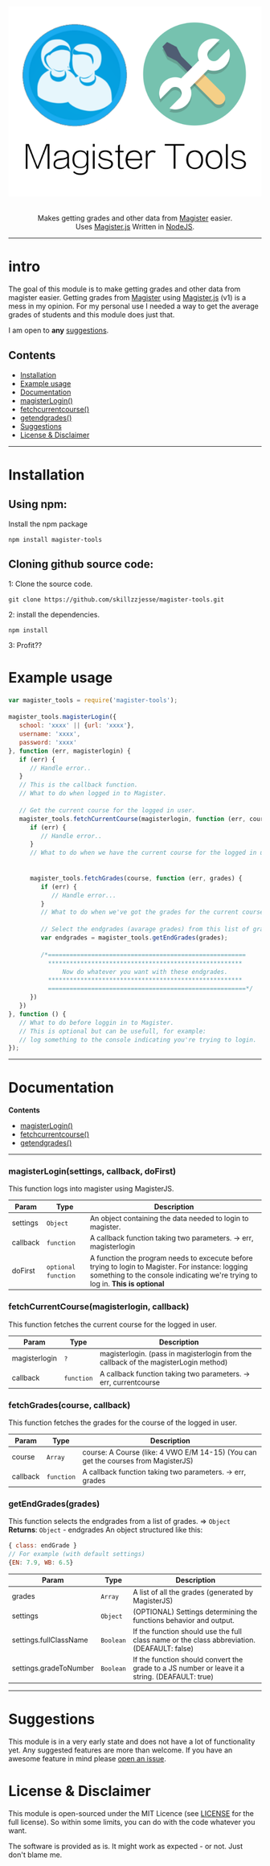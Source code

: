 <p align="center">
  <img src="assets/img/magister-tools.png" alt="Magister Tools Logo">
  <br/><br/>
</p>
<p align="center">
   Makes getting grades and other data from <a href="http://www.schoolmaster.nl/">Magister</a> easier. <br>
  Uses <a href="https://github.com/simplyGits/MagisterJS">Magister.js</a> Written in <a href="https://nodejs.org/">NodeJS</a>.
</p>

---
# intro
The goal of this module is to make getting grades and other data from magister easier. Getting grades from <a href="http://www.schoolmaster.nl/">Magister</a> using <a href="https://github.com/simplyGits/MagisterJS">Magister.js</a> (v1) is a mess in my opinion. For my personal use I needed a way to get the average grades of students and this module does just that.

I am open to **any** [suggestions](#suggestions).

## Contents
* [Installation](#installation)  
* [Example usage](#example-usage)  
* [Documentation](#documentation)
 * [magisterLogin()](#magisterloginsettings-callback-dofirst)
 * [fetchcurrentcourse()](#fetchcurrentcoursemagisterlogin-callback)
 * [getendgrades()](#getendgradesgrades)
* [Suggestions](#suggestions)  
* [License & Disclaimer](#license--disclaimer)  

---

# Installation
## Using npm:
Install the npm package
```
npm install magister-tools
```
## Cloning github source code:
1: Clone the source code.  
```
git clone https://github.com/skillzzjesse/magister-tools.git
```
2: install the dependencies.  
```
npm install
```
3: Profit??

# Example usage
```js
var magister_tools = require('magister-tools');

magister_tools.magisterLogin({
   school: 'xxxx' || {url: 'xxxx'},
   username: 'xxxx',
   password: 'xxxx'
}, function (err, magisterlogin) {
   if (err) {
      // Handle error..
   }
   // This is the callback function.
   // What to do when logged in to Magister.

   // Get the current course for the logged in user.
   magister_tools.fetchCurrentCourse(magisterlogin, function (err, course) {
      if (err) {
         // Handle error..
      }   
      // What to do when we have the current course for the logged in user.


      magister_tools.fetchGrades(course, function (err, grades) {
         if (err) {
            // Handle error...
         }
         // What to do when we've got the grades for the current course of the logged in user.

         // Select the endgrades (avarage grades) from this list of grades.
         var endgrades = magister_tools.getEndGrades(grades);

         /*=======================================================
           ******************************************************
               Now do whatever you want with these endgrades.
           ******************************************************
           =======================================================*/
      })
   })
}, function () {
   // What to do before loggin in to Magister.
   // This is optional but can be usefull, for example:
   // log something to the console indicating you're trying to login.
});
```
---

# Documentation
**Contents**
 * [magisterLogin()](#magisterloginsettings-callback-dofirst)
 * [fetchcurrentcourse()](#fetchcurrentcoursemagisterlogin-callback)
 * [getendgrades()](#getendgradesgrades)

---

<a name="magisterLogin
This function logs into magister using MagisterJS."></a>

### magisterLogin(settings, callback, doFirst)
This function logs into magister using MagisterJS.  

| Param | Type | Description |
| --- | --- | --- |
| settings | <code>Object</code> | An object containing the data needed to login to magister. |
| callback | <code>function</code> | A callback function taking two parameters. -> err, magisterlogin |
| doFirst | <code>optional function</code> | A function the program needs to excecute before trying to login to Magister. For instance: logging something to the console indicating we're trying to log in. **This is optional**|

<a name="fetchCurrentCourse
This function fetches the current course for the logged in user."></a>

### fetchCurrentCourse(magisterlogin, callback)
This function fetches the current course for the logged in user.  

| Param | Type | Description |
| --- | --- | --- |
| magisterlogin | <code>?</code> | magisterlogin. (pass in magisterlogin from the callback of the magisterLogin method) |
| callback | <code>function</code> | A callback function taking two parameters. -> err, currentcourse |

<a name="fetchGrades
This function fetches the grades for the course of the logged in user."></a>

### fetchGrades(course, callback)
This function fetches the grades for the course of the logged in user.    

| Param | Type | Description |
| --- | --- | --- |
| course | <code>Array</code> | course: A Course (like: 4 VWO E/M 14-15) (You can get the courses from MagisterJS) |
| callback | <code>function</code> | A callback function taking two parameters. -> err, grades |

<a name="getEndGrades
This function selects the endgrades from a list of grades."></a>

<a name="getEndGrades
This function selects the endgrades from a list of grades."></a>

### getEndGrades(grades)
This function selects the endgrades from a list of grades. ⇒ <code>Object</code>   
**Returns**: <code>Object</code> - endgrades An object structured like this:  

```js
{ class: endGrade }
// For example (with default settings)
{EN: 7.9, WB: 6.5}  
```

| Param | Type | Description |
| --- | --- | --- |
| grades | <code>Array</code> | A list of all the grades (generated by MagisterJS) |
| settings | <code>Object</code> | (OPTIONAL) Settings determining the functions behavior and output. |
| settings.fullClassName | <code>Boolean</code> | If the function should use the full class name or the class abbreviation.  (DEAFAULT: false) |
| settings.gradeToNumber | <code>Boolean</code> | If the function should convert the grade to a JS number or leave it a string.  (DEAFAULT: true) |

---

# Suggestions
This module is in a very early state and does not have a lot of functionality yet. Any suggested features are more than welcome.
If you have an awesome feature in mind please [open an issue](https://github.com/skillzzjesse/magister-tools/issues/new).

# License & Disclaimer
This module is open-sourced under the MIT Licence (see [LICENSE](LICENSE) for the full license). So within some limits, you can do with the code whatever you want.

The software is provided as is. It might work as expected - or not. Just don't blame me.
